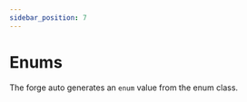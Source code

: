 ```yaml
---
sidebar_position: 7
---
```


# Enums

The forge auto generates an `enum` value from the enum class.
